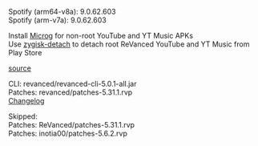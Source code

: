 Spotify (arm64-v8a): 9.0.62.603  
Spotify (arm-v7a): 9.0.62.603  

Install [Microg](https://github.com/ReVanced/GmsCore/releases) for non-root YouTube and YT Music APKs  
Use [zygisk-detach](https://github.com/j-hc/zygisk-detach) to detach root ReVanced YouTube and YT Music from Play Store  

[source](https://github.com/TheBizarreAbhishek/ReVanced-Extended)
  
CLI: revanced/revanced-cli-5.0.1-all.jar  
Patches: revanced/patches-5.31.1.rvp  
[Changelog](https://github.com/revanced/revanced-patches/releases/tag/v5.31.1)  

Skipped:  
Patches: ReVanced/patches-5.31.1.rvp  
Patches: inotia00/patches-5.6.2.rvp                                                            
